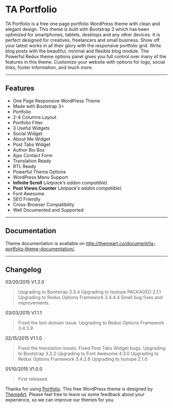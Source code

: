 TA Portfolio
============

TA Portfolio is a free one page portfolio WordPress theme with clean and elegant design. This theme is built with Bootstrap 3 which has been optimized for smartphones, tablets, desktops and any other devices. It is perfect designed for creatives, freelancers and small business. Show off your latest works in all their glory with the responsive portfolio grid. Write blog posts with the beautiful, minimal and flexible blog module. The Powerful Redux theme options panel gives you full control over many of the features in this theme. Customize your website with options for logo, social links, footer information, and much more.

--------

Features
--------

- One Page Responsive WordPress Theme
- Made with Bootstrap 3+
- Portfolio
 - 2-4 Columns Layout
 - Portfolio Filter
- 3 Useful Widgets
 - Social Widget
 - About Me Widget
 - Post Tabs Widget 
- Author Bio Box
- Ajax Contact Form
- Translation Ready
- RTL Ready
- Powerful Theme Options
- WordPress Menu Support
- **Infinite Scroll** (*Jetpack’s addon compatible*)
- **Post Views Counter** (*Jetpack’s addon compatible*)
- Font Awesome
- SEO Friendly
- Cross-Browser Compatibility
- Well Documented and Supported

-------------

Documentation
-------------

Theme documentation is available on http://themeart.co/document/ta-portfolio-theme-documentation/.

---------

Changelog
---------

03/20/2015 V1.2.0
> Upgrading to Bootstrap 3.3.4
> Upgrading to Isotope PACKAGED 2.1.1
> Upgrading to Redux Options Framework 3.4.4.4
> Small bug fixes and improvements.

03/03/2015 V1.1.1
> Fixed the text domain issue.
> Upgrading to Redux Options Framework 3.4.3.9

02/15/2015 V1.1.0
> Fixed the translation issues.
> Fixed Post Tabs Widget bugs.
> Upgrading to Bootstrap 3.3.2
> Upgrading to Font Awesome 4.3.0
> Upgrading to Redux Options Framework 3.4.2.8
> Upgrading to Isotope 2.1.0

01/10/2015 V1.0.0
> First released.

Thanks for using [Portfolio][1]. This free WordPress theme is designed by [ThemeArt][2]. Please feel free to leave us some feedback about your experience, so we can improve our themes for you.

[1]: http://themeart.co/free-theme/ta-portfolio/
[2]: http://themeart.co/